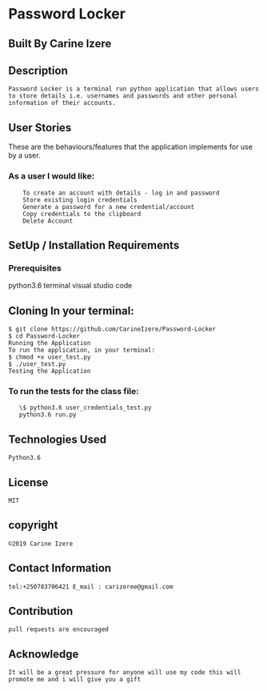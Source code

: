 # Password Locker

## Built By Carine Izere

## Description

    Password Locker is a terminal run python application that allows users to store details i.e. usernames and passwords and other personal information of their accounts.

## User Stories

These are the behaviours/features that the application implements for use by a user.

### As a user I would like:

        To create an account with details - log in and password
        Store existing login credentials
        Generate a password for a new credential/account
        Copy credentials to the clipboard
        Delete Account

## SetUp / Installation Requirements

### Prerequisites

python3.6
terminal
visual studio code

## Cloning In your terminal:

    $ git clone https://github.com/CarineIzere/Password-Locker
    $ cd Password-Locker
    Running the Application
    To run the application, in your terminal:
    $ chmod +x user_test.py
    $ ./user_test.py
    Testing the Application

### To run the tests for the class file:

       \$ python3.6 user_credentials_test.py
       python3.6 run.py

## Technologies Used

    Python3.6

## License

    MIT

## copyright

    ©2019 Carine Izere

## Contact Information

    tel:+250783706421 E_mail : carizeree@gmail.com

## Contribution

    pull requests are encouraged

## Acknowledge

    It will be a great pressure for anyone will use my code this will promote me and i will give you a gift

